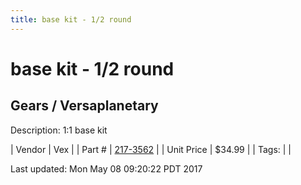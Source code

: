 ```yaml
---
title: base kit - 1/2 round
---
```


# base kit - 1/2 round
## Gears / Versaplanetary
Description: 	1:1 base kit 

| Vendor | Vex | 
| Part # | [217-3562](http://www.vexrobotics.com/versaplanetary.html) | 
| Unit Price | $34.99 | 
| Tags: |  | 

Last updated: Mon May 08 09:20:22 PDT 2017